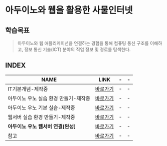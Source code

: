# 아두이노와 웹을 활용한 사물인터넷

학습목표
---
> 아두이노와 웹 애플리케이션을 연결하는 경험을 통해 컴퓨팅 통신 구조를 이해하고, 정보 통신 기술(ICT) 분야의 직업 정보 및 경로를 탐색한다.

INDEX
---
|NAME|LINK|-|-|
|-|-|-|-|
|IT기본개념-제작중|[바로가기](DOCUMENT/01_INFO)|-|-|
|아두이노 우노 실습 환경 만들기-제작중|[바로가기]()|-|-|
|아두이노 우노 기본 실습-제작중|[바로가기](DOCUMENT/03_아두이노_실습)|-|-|
|웹서버 실습 환경 만들기-제작중|[바로가기]()|-|-|
|**아두이노 우노 웹서버 연결[완성]**|[바로가기](DOCUMENT/05_아두이노_웹_실습)|-|-|
|참고|[바로가기]()|-|-|
